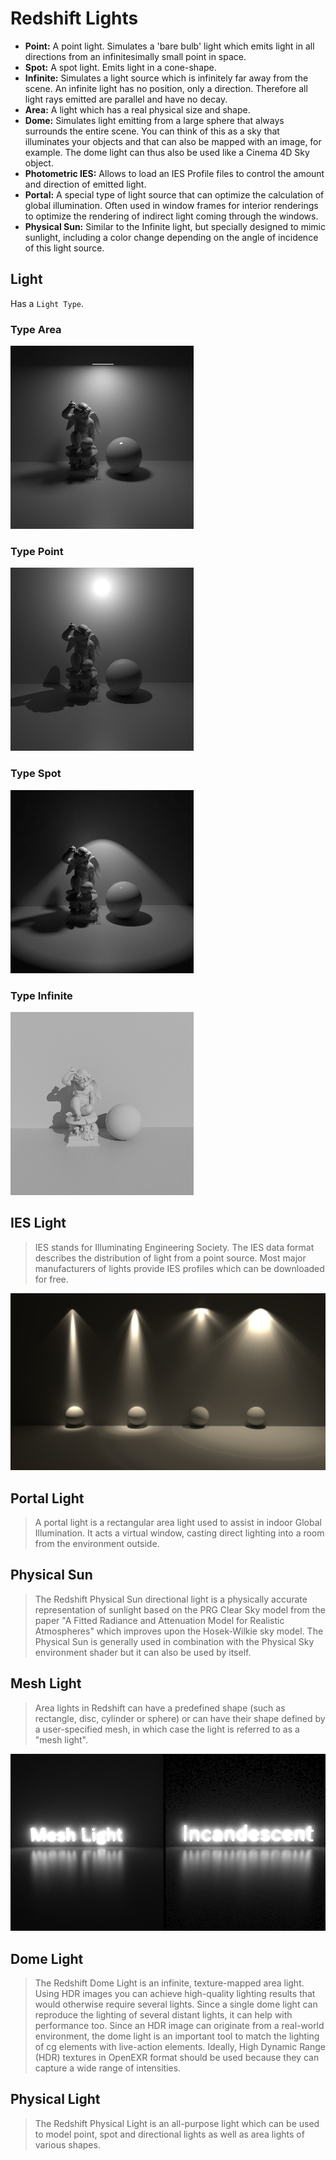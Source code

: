# Redshift Lights


- **Point:** A point light. Simulates a 'bare bulb' light which emits light in all directions from an infinitesimally small point in space.
- **Spot:** A spot light. Emits light in a cone-shape.
- **Infinite:** Simulates a light source which is infinitely far away from the scene. An infinite light has no position, only a direction. Therefore all light rays emitted are parallel and have no decay.
- **Area:** A light which has a real physical size and shape.
- **Dome:** Simulates light emitting from a large sphere that always surrounds the entire scene. You can think of this as a sky that illuminates your objects and that can also be mapped with an image, for example. The dome light can thus also be used like a Cinema 4D Sky object.
- **Photometric IES:** Allows to load an IES Profile files to control the amount and direction of emitted light.
- **Portal:** A special type of light source that can optimize the calculation of global illumination. Often used in window frames for interior renderings to optimize the rendering of indirect light coming through the windows.
- **Physical Sun:** Similar to the Infinite light, but specially designed to mimic sunlight, including a color change depending on the angle of incidence of this light source.

## Light

Has a `Light Type`.

### Type Area

![Type Area](assets/redshift-lights-type-area.png)

### Type Point

![Type Point](assets/redshift-lights-type-point.png)

### Type Spot

![Type Spot](assets/redshift-lights-type-spot.png)

### Type Infinite

![Type Infinite](assets/redshift-lights-type-infinite.png)

## IES Light

> IES stands for Illuminating Engineering Society. The IES data format describes the distribution of light from a point source. Most major manufacturers of lights provide IES profiles which can be downloaded for free.

![IES Light](assets/redshift-lights-ies.png)

## Portal Light

> A portal light is a rectangular area light used to assist in indoor Global Illumination. It acts a virtual window, casting direct lighting into a room from the environment outside.

## Physical Sun

> The Redshift Physical Sun directional light is a physically accurate representation of sunlight based on the PRG Clear Sky model from the paper "A Fitted Radiance and Attenuation Model for Realistic Atmospheres" which improves upon the Hosek-Wilkie sky model. The Physical Sun is generally used in combination with the Physical Sky environment shader but it can also be used by itself.

## Mesh Light

> Area lights in Redshift can have a predefined shape (such as rectangle, disc, cylinder or sphere) or can have their shape defined by a user-specified mesh, in which case the light is referred to as a "mesh light".

![IES Light](assets/redshift-lights-mesh.png)

## Dome Light

> The Redshift Dome Light is an infinite, texture-mapped area light. Using HDR images you can achieve high-quality lighting results that would otherwise require several lights. Since a single dome light can reproduce the lighting of several distant lights, it can help with performance too. Since an HDR image can originate from a real-world environment, the dome light is an important tool to match the lighting of cg elements with live-action elements. Ideally, High Dynamic Range (HDR) textures in OpenEXR format should be used because they can capture a wide range of intensities.

## Physical Light

> The Redshift Physical Light is an all-purpose light which can be used to model point, spot and directional lights as well as area lights of various shapes.
